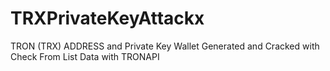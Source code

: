 # TRXPrivateKeyAttackx
TRON (TRX) ADDRESS and Private Key Wallet Generated and Cracked with Check From List Data with TRONAPI
